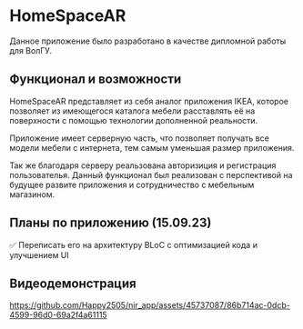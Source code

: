 # HomeSpaceAR

Данное приложение было разработано в качестве дипломной работы для ВолГУ.

## Функционал и возможности

HomeSpaceAR представляет из себя аналог приложения IKEA, которое позволяет из имеющегося каталога мебели расставлять её на поверхности с помощью технологии дополненной реальности.

Приложение имеет серверную часть, что позволяет получать все модели мебели с интернета, тем самым уменьшая размер приложения. 

Так же благодаря серверу реальзована авторизиция и регистрация пользователья. Данный функционал был реализован с перспективой на будущее развите приложения и сотрудничество с мебельным магазином.

## Планы по приложению (15.09.23)

✅ Переписать его на архитектуру BLoC с оптимизацией кода и улучшением UI

## Видеодемонстрация


https://github.com/Happy2505/nir_app/assets/45737087/86b714ac-0dcb-4599-96d0-69a2f4a61115

